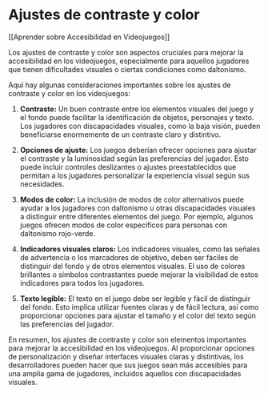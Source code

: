 # Ajustes de contraste y color

[[Aprender sobre Accesibilidad en Videojuegos]]

Los ajustes de contraste y color son aspectos cruciales para mejorar la accesibilidad en los videojuegos, especialmente para aquellos jugadores que tienen dificultades visuales o ciertas condiciones como daltonismo.

Aquí hay algunas consideraciones importantes sobre los ajustes de contraste y color en los videojuegos:

1. **Contraste:** Un buen contraste entre los elementos visuales del juego y el fondo puede facilitar la identificación de objetos, personajes y texto. Los jugadores con discapacidades visuales, como la baja visión, pueden beneficiarse enormemente de un contraste claro y distintivo.

2. **Opciones de ajuste:** Los juegos deberían ofrecer opciones para ajustar el contraste y la luminosidad según las preferencias del jugador. Esto puede incluir controles deslizantes o ajustes preestablecidos que permitan a los jugadores personalizar la experiencia visual según sus necesidades.

3. **Modos de color:** La inclusión de modos de color alternativos puede ayudar a los jugadores con daltonismo u otras discapacidades visuales a distinguir entre diferentes elementos del juego. Por ejemplo, algunos juegos ofrecen modos de color específicos para personas con daltonismo rojo-verde.

4. **Indicadores visuales claros:** Los indicadores visuales, como las señales de advertencia o los marcadores de objetivo, deben ser fáciles de distinguir del fondo y de otros elementos visuales. El uso de colores brillantes o símbolos contrastantes puede mejorar la visibilidad de estos indicadores para todos los jugadores.

5. **Texto legible:** El texto en el juego debe ser legible y fácil de distinguir del fondo. Esto implica utilizar fuentes claras y de fácil lectura, así como proporcionar opciones para ajustar el tamaño y el color del texto según las preferencias del jugador.

En resumen, los ajustes de contraste y color son elementos importantes para mejorar la accesibilidad en los videojuegos. Al proporcionar opciones de personalización y diseñar interfaces visuales claras y distintivas, los desarrolladores pueden hacer que sus juegos sean más accesibles para una amplia gama de jugadores, incluidos aquellos con discapacidades visuales.